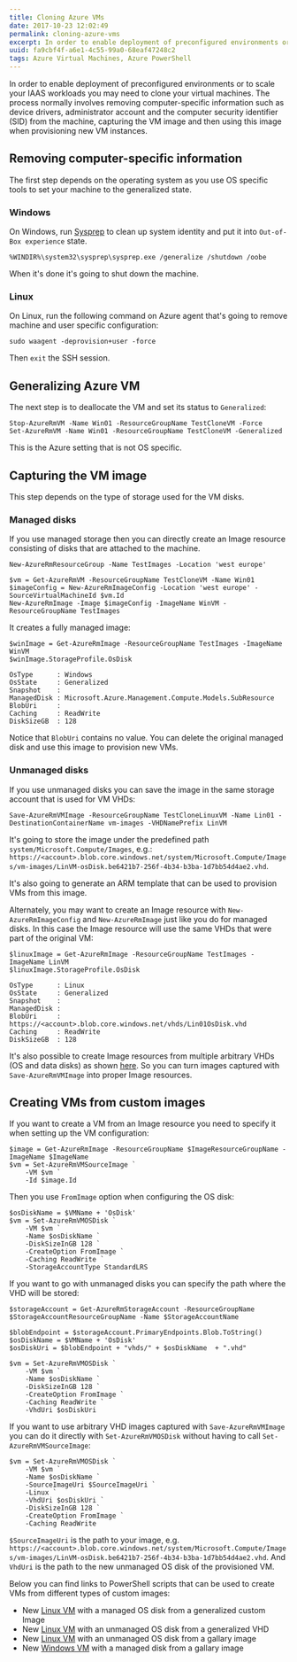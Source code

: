 ```yaml
---
title: Cloning Azure VMs
date: 2017-10-23 12:02:49
permalink: cloning-azure-vms
excerpt: In order to enable deployment of preconfigured environments or to scale your IAAS workloads you may need clone your VMs. The process normally involves removing computer-specific information from the machine, capturing the VM image and then using this image when provisioning new VM instances.
uuid: fa9cbf4f-a6e1-4c55-99a0-68eaf47248c2
tags: Azure Virtual Machines, Azure PowerShell
---
```


In order to enable deployment of preconfigured environments or to scale your IAAS workloads you may need to clone your virtual machines. The process normally involves removing computer-specific information such as device drivers, administrator account and the computer security identifier (SID) from the machine, capturing the VM image and then using this image when provisioning new VM instances.

## Removing computer-specific information

The first step depends on the operating system as you use OS specific tools to set your machine to the generalized state.

### Windows

On Windows, run [Sysprep](https://docs.microsoft.com/en-us/windows-hardware/manufacture/desktop/sysprep--generalize--a-windows-installation) to clean up system identity and put it into `Out-of-Box experience` state.

```
%WINDIR%\system32\sysprep\sysprep.exe /generalize /shutdown /oobe
```

When it's done it's going to shut down the machine.

### Linux

On Linux, run the following command on Azure agent that's going to remove machine and user specific configuration:

```
sudo waagent -deprovision+user -force
```

Then `exit` the SSH session.

## Generalizing Azure VM

The next step is to deallocate the VM and set its status to `Generalized`:

```
Stop-AzureRmVM -Name Win01 -ResourceGroupName TestCloneVM -Force
Set-AzureRmVM -Name Win01 -ResourceGroupName TestCloneVM -Generalized
```

This is the Azure setting that is not OS specific.

## Capturing the VM image

This step depends on the type of storage used for the VM disks.

### Managed disks

If you use managed storage then you can directly create an Image resource consisting of disks that are attached to the machine.

```
New-AzureRmResourceGroup -Name TestImages -Location 'west europe'

$vm = Get-AzureRmVM -ResourceGroupName TestCloneVM -Name Win01
$imageConfig = New-AzureRmImageConfig -Location 'west europe' -SourceVirtualMachineId $vm.Id
New-AzureRmImage -Image $imageConfig -ImageName WinVM -ResourceGroupName TestImages
```

It creates a fully managed image:

```
$winImage = Get-AzureRmImage -ResourceGroupName TestImages -ImageName WinVM
$winImage.StorageProfile.OsDisk

OsType      : Windows
OsState     : Generalized
Snapshot    : 
ManagedDisk : Microsoft.Azure.Management.Compute.Models.SubResource
BlobUri     : 
Caching     : ReadWrite
DiskSizeGB  : 128
```

Notice that `BlobUri` contains no value. You can delete the original managed disk and use this image to provision new VMs.

### Unmanaged disks

If you use unmanaged disks you can save the image in the same storage account that is used for VM VHDs:

```
Save-AzureRmVMImage -ResourceGroupName TestCloneLinuxVM -Name Lin01 -DestinationContainerName vm-images -VHDNamePrefix LinVM
```

It's going to store the image under the predefined path `system/Microsoft.Compute/Images`, e.g.: `https://<account>.blob.core.windows.net/system/Microsoft.Compute/Images/vm-images/LinVM-osDisk.be6421b7-256f-4b34-b3ba-1d7bb54d4ae2.vhd`.

It's also going to generate an ARM template that can be used to provision VMs from this image.

Alternately, you may want to create an Image resource with `New-AzureRmImageConfig` and `New-AzureRmImage` just like you do for managed disks. In this case the Image resource will use the same VHDs that were part of the original VM:

```
$linuxImage = Get-AzureRmImage -ResourceGroupName TestImages -ImageName LinVM
$linuxImage.StorageProfile.OsDisk

OsType      : Linux
OsState     : Generalized
Snapshot    : 
ManagedDisk : 
BlobUri     : https://<account>.blob.core.windows.net/vhds/Lin01OsDisk.vhd
Caching     : ReadWrite
DiskSizeGB  : 128
```

It's also possible to create Image resources from multiple arbitrary VHDs (OS and data disks) as shown [here](https://docs.microsoft.com/en-us/powershell/module/azurerm.compute/new-azurermimageconfig?view=azurermps-4.4.0). So you can turn images captured with `Save-AzureRmVMImage` into proper Image resources.

## Creating VMs from custom images

If you want to create a VM from an Image resource you need to specify it when setting up the VM configuration:

```
$image = Get-AzureRmImage -ResourceGroupName $ImageResourceGroupName -ImageName $ImageName
$vm = Set-AzureRmVMSourceImage `
    -VM $vm `
    -Id $image.Id
```

Then you use `FromImage` option when configuring the OS disk:

```
$osDiskName = $VMName + 'OsDisk'
$vm = Set-AzureRmVMOSDisk `
    -VM $vm `
    -Name $osDiskName `
    -DiskSizeInGB 128 `
    -CreateOption FromImage `
    -Caching ReadWrite `
    -StorageAccountType StandardLRS
```

If you want to go with unmanaged disks you can specify the path where the VHD will be stored:

```
$storageAccount = Get-AzureRmStorageAccount -ResourceGroupName $StorageAccountResourceGroupName -Name $StorageAccountName

$blobEndpoint = $storageAccount.PrimaryEndpoints.Blob.ToString()
$osDiskName = $VMName + 'OsDisk'
$osDiskUri = $blobEndpoint + "vhds/" + $osDiskName  + ".vhd"

$vm = Set-AzureRmVMOSDisk `
    -VM $vm `
    -Name $osDiskName `
    -DiskSizeInGB 128 `
    -CreateOption FromImage `
    -Caching ReadWrite `
    -VhdUri $osDiskUri
```

If you want to use arbitrary VHD images captured with `Save-AzureRmVMImage` you can do it directly with `Set-AzureRmVMOSDisk` without having to call `Set-AzureRmVMSourceImage`:

```
$vm = Set-AzureRmVMOSDisk `
    -VM $vm `
    -Name $osDiskName `
    -SourceImageUri $SourceImageUri `
    -Linux `
    -VhdUri $osDiskUri `
    -DiskSizeInGB 128 `
    -CreateOption FromImage `
    -Caching ReadWrite
```

`$SourceImageUri` is the path to your image, e.g. `https://<account>.blob.core.windows.net/system/Microsoft.Compute/Images/vm-images/LinVM-osDisk.be6421b7-256f-4b34-b3ba-1d7bb54d4ae2.vhd`. And `VhdUri` is the path to the new unmanaged OS disk of the provisioned VM.

Below you can find links to PowerShell scripts that can be used to create VMs from different types of custom images:

- New [Linux VM](https://github.com/dzimchuk/azure-automation/blob/master/VirtualMachine/New-LinuxVMFromGeneralizedImage.ps1) with a managed OS disk from a generalized custom Image
- New [Linux VM](https://github.com/dzimchuk/azure-automation/blob/master/VirtualMachine/New-LinuxVMFromGeneralizedVHDWithUnmanagedOSDisk.ps1) with an unmanaged OS disk from a generalized VHD
- New [Linux VM](https://github.com/dzimchuk/azure-automation/blob/master/VirtualMachine/New-LinuxVMWithUnmanagedOSDisk.ps1) with an unmanaged OS disk from a gallary image
- New [Windows VM](https://github.com/dzimchuk/azure-automation/blob/master/VirtualMachine/New-VM.ps1) with a managed disk from a gallary image
